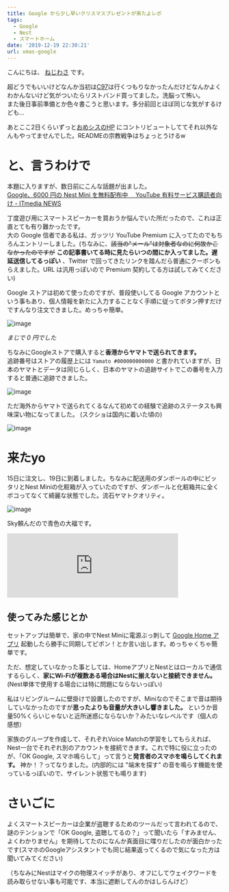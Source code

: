 ```yaml
---
title: Google から少し早いクリスマスプレゼントが来たよレポ
tags:
  - Google
  - Nest
  - スマートホーム
date: '2019-12-19 22:30:21'
url: xmas-google
---
```

こんにちは、 [ねじわさ](https://don.nzws.me/@nzws) です。

超どうでもいいけどなんか当初は[C97](https://google.com/search?q=C97)は行くつもりなかったんだけどなんかよくわかんないけど気がついたらリストバンド買ってました。洗脳って怖い。  
また後日事前準備とか色々書こうと思います。多分前回とほぼ同じな気がするけども...

あとここ2日くらいずっと[おめシスのHP](https://github.com/omegasisters/homepage) にコントリビュートしててそれ以外なんもやってませんでした。READMEの宗教戦争はちょっとうけるw

# と、言うわけで

本題に入りますが、数日前にこんな話題が出ました。  
[Google、6000 円の Nest Mini を無料配布中　 YouTube 有料サービス購読者向け - ITmedia NEWS](https://www.itmedia.co.jp/news/articles/1912/16/news058.html)

丁度遊び用にスマートスピーカーを買おうか悩んでいた所だったので、これは正直とても有り難かったです。  
大の Google 信者である私は、ガッツリ YouTube Premium に入ってたのでもちろんエントリーしました。(ちなみに、~~該当の"メール"は対象者なのに何故かこなかったのですが~~ **この記事書いてる時に見たらいつの間にか入ってました。遅延送信してるっぽい** 、Twitter で回ってきたリンクを踏んだら普通にクーポンもらえました。URL は汎用っぽいので Premium 契約してる方は試してみてください)

Google ストアは初めて使ったのですが、普段使いしてる Google アカウントという事もあり、個人情報を新たに入力することなく手順に従ってボタン押すだけですんなり注文できました。めっちゃ簡単。

![image](https://files-blog.nzws.me/xmas-google/uhcpfihl02o.png)

_まじで 0 円でした_

ちなみにGoogleストアで購入すると**香港からヤマトで送られてきます。**  
追跡番号はストアの履歴上には `Yamato #000000000000` と書かれていますが、日本のヤマトとデータは同じらしく、日本のヤマトの追跡サイトでこの番号を入力すると普通に追跡できました。

![image](https://files-blog.nzws.me/xmas-google/anngjkvntto.png)

ただ海外からヤマトで送られてくるなんて初めての経験で追跡のステータスも興味深い物になってました。 (スクショは国内に着いた頃の)

![image](https://files-blog.nzws.me/xmas-google/6122esmggq.png)

# 来たyo

15日に注文し、19日に到着しました。ちなみに配送用のダンボールの中にピッタリとNest Miniの化粧箱が入っていたのですが、ダンボールと化粧箱共に全くボコってなくて綺麗な状態でした。流石ヤマトクオリティ。

![image](https://files-blog.nzws.me/xmas-google/image0244.jpg)

Sky頼んだので青色の大福です。

<iframe src="https://don.nzws.me/@nzws/103332256932982728/embed" class="mastodon-embed" style="max-width: 100%; border: 0" width="400" allowfullscreen="allowfullscreen"></iframe><script src="https://don.nzws.me/embed.js" async="async"></script>

## 使ってみた感じとか

セットアップは簡単で、家の中でNest Miniに電源ぶっ刺して [Google Home アプリ](https://play.google.com/store/apps/details?id=com.google.android.apps.chromecast.app&hl=ja) 起動したら勝手に同期してピポン！とか言い出します。めっちゃくちゃ簡単です。

ただ、想定していなかった事としては、HomeアプリとNestとはローカルで通信するらしく、**家にWi-Fiが複数ある場合はNestに揃えないと接続できません。** (Nest単体で使用する場合には特に問題にならないっぽい)

私はリビングルームに壁掛けで設置したのですが、Miniなのでそこまで音は期待していなかったのですが**思ったよりも音量が大きいし響きました。** というか音量50%くらいじゃないと近所迷惑にならないか？みたいなレベルです（個人の感想）

家族のグループを作成して、それぞれVoice Matchの学習をしてもらえれば、Nest一台でそれぞれ別のアカウントを接続できます。これで特に役に立ったのが、「OK Google, スマホ鳴らして」って言うと**発言者のスマホを鳴らしてくれます。** 神か！？ってなりました。(内部的には "端末を探す" の音を鳴らす機能を使っているっぽいので、サイレント状態でも鳴ります)

# さいごに

よくスマートスピーカーは企業が盗聴するためのツールだって言われてるので、謎のテンションで「OK Google, 盗聴してるの？」って聞いたら「すみません、よくわかりません」を期待してたのになんか真面目に喋りだしたのが面白かったです(スマホのGoogleアシスタントでも同じ結果返ってくるので気になった方は聞いてみてください)  
（ちなみにNestはマイクの物理スイッチがあり、オフにしてウェイクワードを読み取らせない事も可能です、本当に遮断してんのかはしらんけど）
